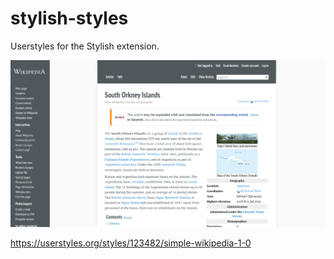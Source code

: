# stylish-styles
Userstyles for the Stylish extension.

![Screenshot](/wikipedia-screenshot01.png?raw=true)

https://userstyles.org/styles/123482/simple-wikipedia-1-0
